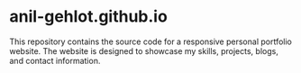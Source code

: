 # anil-gehlot.github.io
This repository contains the source code for a responsive personal portfolio website. The website is designed to showcase my skills, projects, blogs, and contact information.
